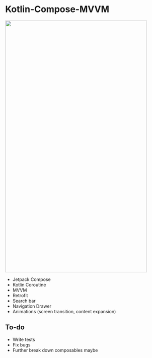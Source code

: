 # Kotlin-Compose-MVVM

<img src="https://github.com/bij-ace/Kotlin-Compose-MVVM/blob/master/demo.gif" width="450" height="800">

- Jetpack Compose
- Kotlin Coroutine
- MVVM
- Retrofit
- Search bar
- Navigation Drawer
- Animations (screen transition, content expansion)

## To-do
- Write tests
- Fix bugs
- Further break down composables maybe
